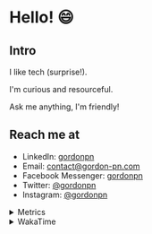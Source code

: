 # Hello! 😄

## Intro

I like tech (surprise!).

I'm curious and resourceful.

Ask me anything, I'm friendly!

## Reach me at

- LinkedIn: [gordonpn](https://www.linkedin.com/in/gordonpn/)
- Email: [contact@gordon-pn.com](mailto:contact@gordon-pn.com)
- Facebook Messenger: [gordonpn](https://www.messenger.com/t/Gordonpn)
- Twitter: [@gordonpn](https://twitter.com/Gordonpn)
- Instagram: [@gordonpn](https://www.instagram.com/gordonpn/)

<details>
  <summary>Metrics</summary>

  <img align="center" src="https://github.com/gordonpn/gordonpn/blob/master/github-metrics.svg" alt="GitHub Metrics">

</details>

<details>
  <summary>WakaTime</summary>

  <!--START_SECTION:waka-->
📊 **This Week I Spent My Time On** 

```text
💬 Programming Languages: 
Java                     9 hrs 3 mins        ████████████████████░░░░░   79.19 % 
XML                      43 mins             ██░░░░░░░░░░░░░░░░░░░░░░░   06.39 % 
JSON                     33 mins             █░░░░░░░░░░░░░░░░░░░░░░░░   04.83 % 
ANTLR v4 grammar file    28 mins             █░░░░░░░░░░░░░░░░░░░░░░░░   04.17 % 
Makefile                 25 mins             █░░░░░░░░░░░░░░░░░░░░░░░░   03.77 % 

🔥 Editors: 
Intellijidea             10 hrs 52 mins      ████████████████████████░   95.07 % 
VS Code                  33 mins             █░░░░░░░░░░░░░░░░░░░░░░░░   04.93 % 
```


 Last Updated on 24/02/2024 16:18:37 UTC
<!--END_SECTION:waka-->
</details>
